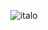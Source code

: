

<p align="center"> <img src="https://github-readme-stats.vercel.app/api?username=datamaster070&show_icons=true&theme=gotham" alt="italo" />

